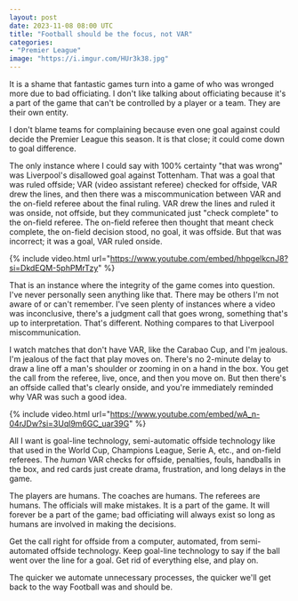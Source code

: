 ```yaml
---
layout: post
date: 2023-11-08 08:00 UTC
title: "Football should be the focus, not VAR" 
categories:
- "Premier League"
image: "https://i.imgur.com/HUr3k38.jpg"
---
```


It is a shame that fantastic games turn into a game of who was wronged more due to bad officiating. I don't like talking about officiating because it's a part of the game that can't be controlled by a player or a team. They are their own entity.

<!---more--->

I don't blame teams for complaining because even one goal against could decide the Premier League this season. It is that close; it could come down to goal difference.

The only instance where I could say with 100% certainty "that was wrong" was Liverpool's disallowed goal against Tottenham. That was a goal that was ruled offside; VAR (video assistant referee) checked for offside, VAR drew the lines, and then there was a miscommunication between VAR and the on-field referee about the final ruling. VAR drew the lines and ruled it was onside, not offside, but they communicated just "check complete" to the on-field referee. The on-field referee then thought that meant check complete, the on-field decision stood, no goal, it was offside. But that was incorrect; it was a goal, VAR ruled onside.

{% include video.html url="https://www.youtube.com/embed/hhpgelkcnJ8?si=DkdEQM-5phPMrTzy" %}

That is an instance where the integrity of the game comes into question. I've never personally seen anything like that. There may be others I'm not aware of or can't remember. I've seen plenty of instances where a video was inconclusive, there's a judgment call that goes wrong, something that's up to interpretation. That's different. Nothing compares to that Liverpool miscommunication.

I watch matches that don't have VAR, like the Carabao Cup, and I'm jealous. I'm jealous of the fact that play moves on. There's no 2-minute delay to draw a line off a man's shoulder or zooming in on a hand in the box. You get the call from the referee, live, once, and then you move on. But then there's an offside called that's clearly onside, and you're immediately reminded why VAR was such a good idea.

{% include video.html url="https://www.youtube.com/embed/wA_n-04rJDw?si=3Uql9m6GC_uar39G" %}

All I want is goal-line technology, semi-automatic offside technology like that used in the World Cup, Champions League, Serie A, etc., and on-field referees. The *human* VAR checks for offside, penalties, fouls, handballs in the box, and red cards just create drama, frustration, and long delays in the game.

The players are humans. The coaches are humans. The referees are humans. The officials will make mistakes. It is a part of the game. It will forever be a part of the game; bad officiating will always exist so long as humans are involved in making the decisions.

Get the call right for offside from a computer, automated, from semi-automated offside technology. Keep goal-line technology to say if the ball went over the line for a goal. Get rid of everything else, and play on.

The quicker we automate unnecessary processes, the quicker we'll get back to the way Football was and should be.
